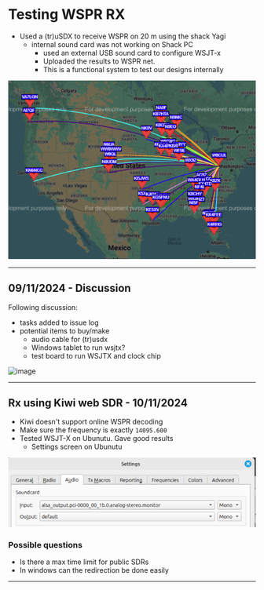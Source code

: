 # Testing WSPR RX

-  Used a (tr)uSDX to receive WSPR on 20 m using the shack Yagi
	- internal sound card was not working on Shack PC
		- used an external USB sound card to configure WSJT-x
		- Uploaded the results to WSPR net.
		- This is a functional system to test our designs internally

![bg left width:600](bin/Pasted%20image%2020241109154119.png)


---
## 09/11/2024 - Discussion

Following discussion: 
- tasks added to issue log
- potential items to buy/make
	- audio cable for (tr)usdx 
	- Windows tablet to run wsjtx? 
	- test board to run WSJTX and clock chip 

![image](https://github.com/user-attachments/assets/cf89e6af-d616-42bd-a424-bd9e920445b9)

---
## Rx using Kiwi web SDR - 10/11/2024

- Kiwi doesn't support online WSPR decoding
- Make sure the frequency is exactly `14095.600`
- Tested WSJT-X on Ubunutu. Gave good results 
	- Settings screen on Ubunutu


![300](bin/Pasted%20image%2020241110102918.png)

### Possible questions
- Is there a max time limit for public SDRs
- In windows can the redirection be done easily

---
